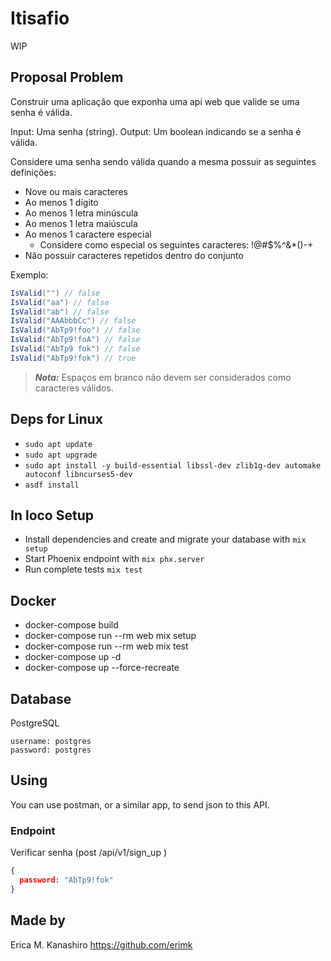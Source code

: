 # Itisafio

WIP

## Proposal Problem

Construir uma aplicação que exponha uma api web que valide se uma senha é válida.

Input: Uma senha (string).
Output: Um boolean indicando se a senha é válida.

Considere uma senha sendo válida quando a mesma possuir as seguintes definições:

- Nove ou mais caracteres
- Ao menos 1 dígito
- Ao menos 1 letra minúscula
- Ao menos 1 letra maiúscula
- Ao menos 1 caractere especial
  - Considere como especial os seguintes caracteres: !@#$%^&*()-+
- Não possuir caracteres repetidos dentro do conjunto

Exemplo:  

```c#
IsValid("") // false  
IsValid("aa") // false  
IsValid("ab") // false  
IsValid("AAAbbbCc") // false  
IsValid("AbTp9!foo") // false  
IsValid("AbTp9!foA") // false
IsValid("AbTp9 fok") // false
IsValid("AbTp9!fok") // true
```

> **_Nota:_**  Espaços em branco não devem ser considerados como caracteres válidos.

## Deps for Linux

- `sudo apt update`
- `sudo apt upgrade`
- `sudo apt install -y build-essential libssl-dev zlib1g-dev automake autoconf libncurses5-dev`
- `asdf install`

## In loco Setup

- Install dependencies and create and migrate your database with `mix setup`
- Start Phoenix endpoint with `mix phx.server`
- Run complete tests `mix test`

## Docker

- docker-compose build
- docker-compose run --rm web mix setup
- docker-compose run --rm web mix test
- docker-compose up -d
- docker-compose up --force-recreate

## Database

  PostgreSQL

  ```text
  username: postgres
  password: postgres
  ```

## Using

 You can use postman, or a similar app, to send json to this API.

### Endpoint

 Verificar senha  (post /api/v1/sign_up )

  ```json
  {
    password: "AbTp9!fok"
  }
  ```

## Made by

  Erica M. Kanashiro <https://github.com/erimk>
